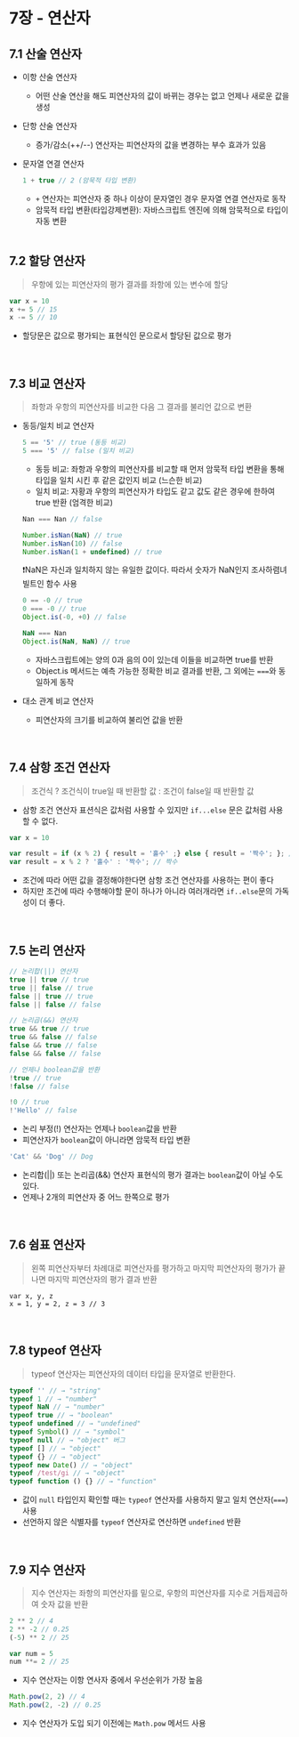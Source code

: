 # 7장 - 연산자

## 7.1 산술 연산자

- 이항 산술 연산자
  - 어떤 산술 연산을 해도 피연산자의 값이 바뀌는 경우는 없고 언제나 새로운 값을 생성
- 단항 산술 연산자
  - 증가/감소(++/--) 연산자는 피연산자의 값을 변경하는 부수 효과가 있음
- 문자열 연결 연산자

  ```js
  1 + true // 2 (암묵적 타입 변환)
  ```

  - `+` 연산자는 피연산자 중 하나 이상이 문자열인 경우 문자열 연결 연산자로 동작
  - 암묵적 타입 변환(타입강제변환): 자바스크립트 엔진에 의해 암묵적으로 타입이 자동 변환

  <br>

## 7.2 할당 연산자

> 우항에 있는 피연산자의 평가 결과를 좌항에 있는 변수에 할당

```js
var x = 10
x += 5 // 15
x -= 5 // 10
```

- 할당문은 값으로 평가되는 표현식인 문으로서 할당된 값으로 평가

<br>

## 7.3 비교 연산자

> 좌항과 우항의 피연산자를 비교한 다음 그 결과를 불리언 값으로 변환

- 동등/일치 비교 연산자

  ```js
  5 == '5' // true (동등 비교)
  5 === '5' // false (일치 비교)
  ```

  - 동등 비교: 좌항과 우항의 피연산자를 비교할 때 먼저 암묵적 타입 변환을 통해 타입을 일치 시킨 후 같은 값인지 비교 (느슨한 비교)
  - 일치 비교: 자황과 우항의 피연산자가 타입도 같고 값도 같은 경우에 한하여 true 반환 (엄격한 비교)

  ```js
  Nan === Nan // false

  Number.isNan(NaN) // true
  Number.isNan(10) // false
  Number.isNan(1 + undefined) // true
  ```

  ❗️NaN은 자신과 일치하지 않는 유일한 값이다. 따라서 숫자가 NaN인지 조사하렴녀 빌트인 함수 사용

  ```js
  0 == -0 // true
  0 === -0 // true
  Object.is(-0, +0) // false

  NaN === Nan
  Object.is(NaN, NaN) // true
  ```

  - 자바스크립트에는 양의 0과 음의 0이 있는데 이들을 비교하면 true를 반환 <br>
  - Object.is 메서드는 예측 가능한 정확한 비교 결과를 반환, 그 외에는 `===`와 동일하게 동작

- 대소 관계 비교 연산자
  - 피연산자의 크기를 비교하여 불리언 값을 반환

<br>

## 7.4 삼항 조건 연산자

> 조건식 ? 조건식이 true일 때 반환할 값 : 조건이 false일 때 반환할 값

- 삼항 조건 연산자 표션식은 값처럼 사용할 수 있지만 `if...else` 문은 값처럼 사용할 수 없다.

```js
var x = 10

var result = if (x % 2) { result = '홀수' ;} else { result = '짝수'; }; // SyntaxError
var result = x % 2 ? '홀수' : '짝수'; // 짝수
```

- 조건에 따라 어떤 값을 결정해야한다면 삼항 조건 연산자를 사용하는 편이 좋다
- 하지만 조건에 따라 수행해야할 문이 하나가 아니라 여러개라면 `if..else`문의 가독성이 더 좋다.

<br>

## 7.5 논리 연산자

```js
// 논리합(||) 연산자
true || true // true
true || false // true
false || true // true
false || false // false

// 논리곱(&&) 연산자
true && true // true
true && false // false
false && true // false
false && false // false

// 언제나 boolean값을 반환
!true // true
!false // false
```

```js
!0 // true
!'Hello' // false
```

- 논리 부정(!) 연산자는 언제나 `boolean`값을 반환
- 피연산자가 `boolean`값이 아니라면 암묵적 타입 변환

```js
'Cat' && 'Dog' // Dog
```

- 논리합(||) 또는 논리곱(&&) 연산자 표현식의 평가 결과는 `boolean`값이 아닐 수도 있다.
- 언제나 2개의 피연산자 중 어느 한쪽으로 평가

<br>

## 7.6 쉼표 연산자

> 왼쪽 피연산자부터 차례대로 피연산자를 평가하고 마지막 피연산자의 평가가 끝나면 마지막 피연산자의 평가 결과 반환

```
var x, y, z
x = 1, y = 2, z = 3 // 3
```

<br>

## 7.8 typeof 연산자

> typeof 연산자는 피연산자의 데이터 타입을 문자열로 반환한다.

```js
typeof '' // → "string"
typeof 1 // → "number"
typeof NaN // → "number"
typeof true // → "boolean"
typeof undefined // → "undefined"
typeof Symbol() // → "symbol"
typeof null // → "object" 버그
typeof [] // → "object"
typeof {} // → "object"
typeof new Date() // → "object"
typeof /test/gi // → "object"
typeof function () {} // → "function"
```

- 값이 `null` 타입인지 확인할 때는 `typeof` 연산자를 사용하지 말고 일치 연산자(`===`) 사용
- 선언하지 않은 식별자를 `typeof` 연산자로 연산하면 `undefined` 반환

<br>

## 7.9 지수 연산자

> 지수 연산자는 좌항의 피연산자를 밑으로, 우항의 피연산자를 지수로 거듭제곱하여 숫자 값을 반환

```js
2 ** 2 // 4
2 ** -2 // 0.25
(-5) ** 2 // 25

var num = 5
num **= 2 // 25
```

- 지수 연산자는 이항 연사자 중에서 우선순위가 가장 높음

```js
Math.pow(2, 2) // 4
Math.pow(2, -2) // 0.25
```

- 지수 연산자가 도입 되기 이전에는 `Math.pow` 메서드 사용

<br>
